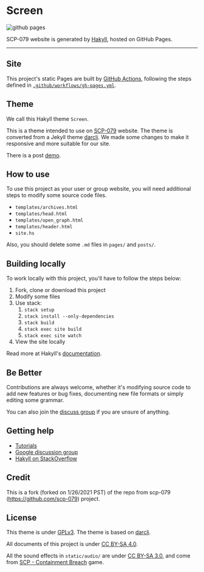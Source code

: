 # Screen

![github pages](https://github.com/scp-079/screen/workflows/github%20pages/badge.svg)

SCP-079 website is generated by [Hakyll], hosted on GitHub Pages.

---

## Site

This project's static Pages are built by [GitHub Actions][actions], following 
the steps defined in [`.github/workflows/gh-pages.yml`](.github/workflows/gh-pages.yml).

## Theme

We call this Hakyll theme `Screen`. 

This is a theme intended to use on [SCP-079](https://scp-079.org) website. 
The theme is converted from a Jekyll theme [darcli](https://github.com/gildasio/darcli). 
We made some changes to make it responsive and more suitable for our site.

There is a post [demo](https://scp-079.org/posts/2019-03-29-post-test/).

## How to use

To use this project as your user or group website, you will need 
additional steps to modify some source code files.

- `templates/archives.html`
- `templates/head.html`
- `templates/open_graph.html`
- `templates/header.html`
- `site.hs`

Also, you should delete some `.md` files in `pages/` and `posts/`.

## Building locally

To work locally with this project, you'll have to follow the steps below:

1. Fork, clone or download this project
2. Modify some files
3. Use stack:
    1. `stack setup`
    2. `stack install --only-dependencies`
    3. `stack build`
    4. `stack exec site build`
    5. `stack exec site watch`
4. View the site locally

Read more at Hakyll's [documentation][hakyll].

## Be Better

Contributions are always welcome, whether it's modifying source code to add new features or bug fixes, documenting new file formats or simply editing some grammar.

You can also join the [discuss group](https://t.me/SCP_079_CHAT) if you are unsure of anything.

## Getting help

* [Tutorials](https://jaspervdj.be/hakyll/tutorials.html)
* [Google discussion group](https://groups.google.com/forum/#!forum/hakyll)
* [Hakyll on StackOverflow](https://stackoverflow.com/questions/tagged/hakyll)

## Credit
This is a fork (forked on 1/26/2021 PST) of the repo from scp-079 (https://github.com/scp-079) project.

## License

This theme is under [GPLv3](LICENSES/GPL-3.0).
The theme is based on [darcli](https://github.com/gildasio/darcli).

All documents of this project is under [CC BY-SA 4.0](https://creativecommons.org/licenses/by-sa/4.0/).

All the sound effects in `static/audio/` are under 
[CC BY-SA 3.0](https://creativecommons.org/licenses/by-sa/3.0/), 
and come from 
[SCP - Containment Breach](http://www.scpcbgame.com/) 
game.

[actions]: https://github.com/features/actions
[hakyll]: https://jaspervdj.be/hakyll/
[install]: https://jaspervdj.be/hakyll/tutorials/01-installation.html
